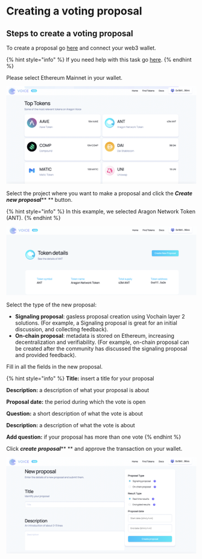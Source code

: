 # Creating a voting proposal

## Steps to create a voting proposal

To create a proposal go [here](https://voice.aragon.org) and connect your web3 wallet.

{% hint style="info" %}
If you need help with this task go [here](../set-up-metamask/).
{% endhint %}

Please select Ethereum Mainnet in your wallet.

![](<../../.gitbook/assets/Schermata 2022-02-11 alle 11.45.02.png>)

Select the project where you want to make a proposal and click the _**Create new proposal**_\*\* \*\* button.

{% hint style="info" %}
In this example, we selected Aragon Network Token (ANT).
{% endhint %}

![](<../../.gitbook/assets/Schermata 2022-02-11 alle 11.48.51.png>)

Select the type of the new proposal:

* **Signaling proposal**: gasless proposal creation using Vochain layer 2 solutions. (For example, a Signaling proposal is great for an initial discussion, and collecting feedback).
* **On-chain proposal**: metadata is stored on Ethereum, increasing decentralization and verifiability. (For example, on-chain proposal can be created after the community has discussed the signaling proposal and provided feedback).

Fill in all the fields in the new proposal.

{% hint style="info" %}
**Title:** insert a title for your proposal

**Description:** a description of what your proposal is about

**Proposal date:** the period during which the vote is open

**Question:** a short description of what the vote is about

**Description:** a description of what the vote is about

**Add question:** if your proposal has more than one vote
{% endhint %}

Click _**create proposal**_\*\* \*\* and approve the transaction on your wallet.

![](<../../.gitbook/assets/Schermata 2022-02-11 alle 11.52.46.png>)
